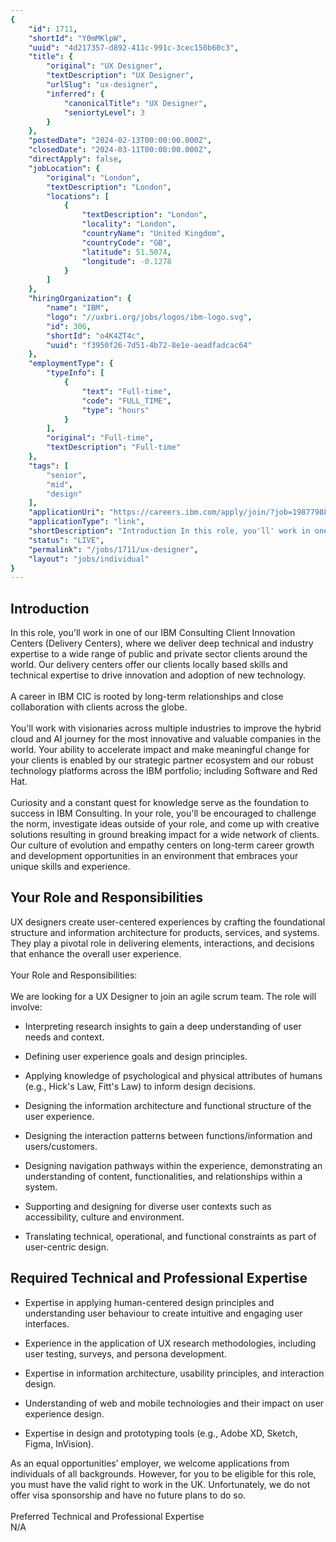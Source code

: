 ```yaml
---
{
	"id": 1711,
	"shortId": "Y0mMKlpW",
	"uuid": "4d217357-d892-411c-991c-3cec150b60c3",
	"title": {
		"original": "UX Designer",
		"textDescription": "UX Designer",
		"urlSlug": "ux-designer",
		"inferred": {
			"canonicalTitle": "UX Designer",
			"seniortyLevel": 3
		}
	},
	"postedDate": "2024-02-13T00:00:00.000Z",
	"closedDate": "2024-03-11T00:00:00.000Z",
	"directApply": false,
	"jobLocation": {
		"original": "London",
		"textDescription": "London",
		"locations": [
			{
				"textDescription": "London",
				"locality": "London",
				"countryName": "United Kingdom",
				"countryCode": "GB",
				"latitude": 51.5074,
				"longitude": -0.1278
			}
		]
	},
	"hiringOrganization": {
		"name": "IBM",
		"logo": "//uxbri.org/jobs/logos/ibm-logo.svg",
		"id": 306,
		"shortId": "o4K4ZT4c",
		"uuid": "f3950f26-7d51-4b72-8e1e-aeadfadcac64"
	},
	"employmentType": {
		"typeInfo": [
			{
				"text": "Full-time",
				"code": "FULL_TIME",
				"type": "hours"
			}
		],
		"original": "Full-time",
		"textDescription": "Full-time"
	},
	"tags": [
		"senior",
		"mid",
		"design"
	],
	"applicationUri": "https://careers.ibm.com/apply/join/?job=19877988",
	"applicationType": "link",
	"shortDescription": "Introduction In this role, you'll' work in one of our IBM Consulting Client Innovation Centers (Delivery Centers), where we deliver deep technical and industry expertise to a wide range of public and",
	"status": "LIVE",
	"permalink": "/jobs/1711/ux-designer",
	"layout": "jobs/individual"
}
---
```

<h2>Introduction</h2><p>In this role, you'll work in one of our IBM Consulting Client Innovation Centers (Delivery Centers), where we deliver deep technical and industry expertise to a wide range of public and private sector clients around the world.​ Our delivery centers offer our clients locally based skills and technical expertise to drive innovation and adoption of new technology.<br><br>A career in IBM CIC is rooted by long-term relationships and close collaboration with clients across the globe.<br><br>You'll work with visionaries across multiple industries to improve the hybrid cloud and AI journey for the most innovative and valuable companies in the world. Your ability to accelerate impact and make meaningful change for your clients is enabled by our strategic partner ecosystem and our robust technology platforms across the IBM portfolio; including Software and Red Hat.<br><br>Curiosity and a constant quest for knowledge serve as the foundation to success in IBM Consulting. In your role, you'll be encouraged to challenge the norm, investigate ideas outside of your role, and come up with creative solutions resulting in ground breaking impact for a wide network of clients. Our culture of evolution and empathy centers on long-term career growth and development opportunities in an environment that embraces your unique skills and experience.</p><h2>Your Role and Responsibilities</h2><p>UX designers create user-centered experiences by crafting the foundational structure and information architecture for products, services, and systems. They play a pivotal role in delivering elements, interactions, and decisions that enhance the overall user experience.<br><br>Your Role and Responsibilities:<br><br>We are looking for a UX Designer to join an agile scrum team. The role will involve:</p><ul><li><p>Interpreting research insights to gain a deep understanding of user needs and context.</p></li><li><p>Defining user experience goals and design principles.</p></li><li><p>Applying knowledge of psychological and physical attributes of humans (e.g., Hick's Law, Fitt's Law) to inform design decisions.</p></li><li><p>Designing the information architecture and functional structure of the user experience.</p></li><li><p>Designing the interaction patterns between functions/information and users/customers.</p></li><li><p>Designing navigation pathways within the experience, demonstrating an understanding of content, functionalities, and relationships within a system.</p></li><li><p>Supporting and designing for diverse user contexts such as accessibility, culture and environment.</p></li><li><p>Translating technical, operational, and functional constraints as part of user-centric design.</p></li></ul><h2>Required Technical and Professional Expertise</h2><ul><li><p>Expertise in applying human-centered design principles and understanding user behaviour to create intuitive and engaging user interfaces.</p></li><li><p>Experience in the application of UX research methodologies, including user testing, surveys, and persona development.</p></li><li><p>Expertise in information architecture, usability principles, and interaction design.</p></li><li><p>Understanding of web and mobile technologies and their impact on user experience design.</p></li><li><p>Expertise in design and prototyping tools (e.g., Adobe XD, Sketch, Figma, InVision).</p></li></ul><p>As an equal opportunities’ employer, we welcome applications from individuals of all backgrounds. However, for you to be eligible for this role, you must have the valid right to work in the UK. Unfortunately, we do not offer visa sponsorship and have no future plans to do so.<br><br>Preferred Technical and Professional Expertise<br>N/A</p>
